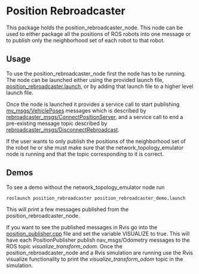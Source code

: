 # Position Rebroadcaster

This package holds the position_rebroadcaster_node. This node can be used to
either package all the positions of ROS robots into one message or to publish only the
neighborhood set of each robot to that robot.

## Usage

To use the position_rebroadcaster_node first the node has to be running. The node can
be launched either using the provided launch file,
[position_rebroadcaster.launch](./launch/position_rebroadcaster.launch), or by adding that
launch file to a higher level launch file.

Once the node is launched it provides a service call to start publishing
[mv_msgs/VehiclePoses](./../../mv_msgs/msg/VehiclePoses.msg) messages which is described by
[rebroadcaster_msgs/ConnectPositionServer](./../rebroadcaster_msgs/srv/ConnectPositionServer.srv),
and a service call to end a pre-existing message topic described by
[rebroadcaster_msgs/DisconnectRebroadcast](./../rebroadcaster_msgs/srv/DisconnectRebroadcast.srv).

If the user wants to only publish the positions of the neighborhood set of the robot he or she
must make sure that the network_topology_emulator node is running and that the topic corresponding
to it is correct.

## Demos

To see a demo without the network_topology_emulator node run

    roslaunch position_rebroadcaster position_rebroadcaster_demo.launch

This will print a few messages published from the position_rebroadcaster_node.

If you want to see the published messages in Rvis go into the
[position_publisher.cpp](./src/position_publisher.cpp) file and set the variable VISUALIZE to
true. This will have each PositionPublisher publish nav_msgs/Odometry messages to the ROS
topic *visualize_transform_odom*. Once the position_rebroadcaster_node and a Rvis simulation
are running use the Rvis visualize functionality to print the *visualize_transform_odom*
topic in the simulation.

